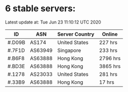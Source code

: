 # 6 stable servers:

Latest update at: Tue Jun 23 11:10:12 UTC 2020

| ID | ASN | Server Country | Online |
| -- | --- | -------------- | ------ |
| #.D09B | AS174 | United States | 227 hrs |
| #.7F1D | AS63949 | Singapore | 233 hrs |
| #.B6F8 | AS63888 | Hong Kong | 2796 hrs |
| #.BD3E | AS63888 | Hong Kong | 3865 hrs |
| #.1278 | AS23033 | United States | 281 hrs |
| #.33B9 | AS63888 | Hong Kong | 17 hrs |

